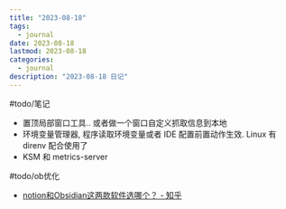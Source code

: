 ```yaml
---
title: "2023-08-18"
tags:
  - journal
date: 2023-08-18
lastmod: 2023-08-18
categories:
  - journal
description: "2023-08-18 日记"
---
```


#todo/笔记

- 置顶局部窗口工具.. 或者做一个窗口自定义抓取信息到本地
- 环境变量管理器, 程序读取环境变量或者 IDE 配置前置动作生效. Linux 有 direnv 配合使用了
- KSM 和 metrics-server

#todo/ob优化  

- [notion和Obsidian这两款软件选哪个？ - 知乎](https://www.zhihu.com/question/570175495)
